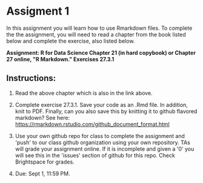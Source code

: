 # Assigment 1

In this assignment you will learn how to use Rmarkdown files. To complete the the assignment, you will need to read a chapter from the book listed below and complete the exercise, also listed below.

**Assignment: R for Data Science Chapter 21 (in hard copybook) or Chapter 27 online, "R Markdown." Exercises 27.3.1**

## Instructions:

1. Read the above chapter which is also in the link above.

2. Complete exercise 27.3.1. Save your code as an .Rmd file. In addition, knit to PDF. Finally, can you also save this by knitting it to github flavored markdown? See here: https://rmarkdown.rstudio.com/github_document_format.html

3. Use your own github repo for class to complete the assignment and 'push' to our class github organization using your own repository. TAs will grade your assignment online. If it is incomplete and given a '0' you will see this in the 'issues' section of github for this repo. Check Brightspace for grades.

3. Due: Sept 1, 11:59 PM.

